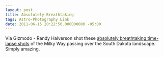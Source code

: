 ```yaml
---
layout: post
title: Absolutely Breathtaking
tags: Astro-Photography Link
date: 2011-06-15 20:22:50.000000000 -05:00
---
```

<p>Via Gizmodo - Randy Halverson shot these <a href="http://gizmodo.com/5812198/watch-the-milky-way-wheel-overhead-in-all-its-glory">absolutely breathtaking time-lapse shots</a> of the Milky Way passing over the South Dakota landscape.  Simply amazing.</p>

